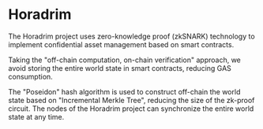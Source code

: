# Horadrim
The Horadrim project uses zero-knowledge proof (zkSNARK) technology to implement confidential asset management based on smart contracts.

Taking the "off-chain computation, on-chain verification" approach, we avoid storing the entire world state in smart contracts, reducing GAS consumption.

The "Poseidon" hash algorithm is used to construct off-chain the world state based on "Incremental Merkle Tree", reducing the size of the zk-proof circuit. The nodes of the Horadrim project can synchronize the entire world state at any time.
